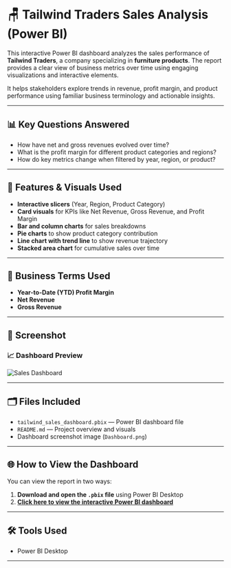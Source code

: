 # 🪑 Tailwind Traders Sales Analysis (Power BI)

This interactive Power BI dashboard analyzes the sales performance of **Tailwind Traders**, a company specializing in **furniture products**. The report provides a clear view of business metrics over time using engaging visualizations and interactive elements.

It helps stakeholders explore trends in revenue, profit margin, and product performance using familiar business terminology and actionable insights.

---

## 📊 Key Questions Answered

- How have net and gross revenues evolved over time?  
- What is the profit margin for different product categories and regions?  
- How do key metrics change when filtered by year, region, or product?

---

## 🧠 Features & Visuals Used

- **Interactive slicers** (Year, Region, Product Category)  
- **Card visuals** for KPIs like Net Revenue, Gross Revenue, and Profit Margin  
- **Bar and column charts** for sales breakdowns  
- **Pie charts** to show product category contribution  
- **Line chart with trend line** to show revenue trajectory  
- **Stacked area chart** for cumulative sales over time

---

## 📘 Business Terms Used

- **Year-to-Date (YTD) Profit Margin**  
- **Net Revenue**  
- **Gross Revenue**

---

## 📸 Screenshot

### 📈 Dashboard Preview
![Sales Dashboard](Dashboard.png)

---

## 🗂️ Files Included

- `tailwind_sales_dashboard.pbix` — Power BI dashboard file  
- `README.md` — Project overview and visuals  
- Dashboard screenshot image (`Dashboard.png`)  

---

## 🌐 How to View the Dashboard

You can view the report in two ways:

1. **Download and open the `.pbix` file** using Power BI Desktop  
2. **[Click here to view the interactive Power BI dashboard]([https://app.powerbi.com/view?r=eyJrIjoiM2U4OWFjZWYtZjc5Zi00ZjRlLWI4MDUtNzUzOGJhM2UwMTk5IiwidCI6IjUyNWZlZmE4LWFhZGItNDhiOS04ZGI1LWQxNjA3YjQ0YTY3OSJ9&embedImagePlaceholder=true](https://app.powerbi.com/view?r=eyJrIjoiZmUyMjJlYTUtMWI2YS00ZGIyLWFmNGItOWQ2OTg5NmFlMGVlIiwidCI6IjUyNWZlZmE4LWFhZGItNDhiOS04ZGI1LWQxNjA3YjQ0YTY3OSJ9&embedImagePlaceholder=true))**

---

## 🛠️ Tools Used

- Power BI Desktop  

---

